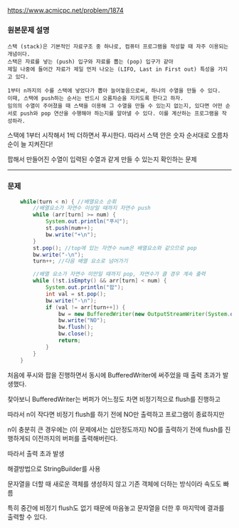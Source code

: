 https://www.acmicpc.net/problem/1874

### 원본문제 설명

```
스택 (stack)은 기본적인 자료구조 중 하나로, 컴퓨터 프로그램을 작성할 때 자주 이용되는 개념이다.
스택은 자료를 넣는 (push) 입구와 자료를 뽑는 (pop) 입구가 같아
제일 나중에 들어간 자료가 제일 먼저 나오는 (LIFO, Last in First out) 특성을 가지고 있다.

1부터 n까지의 수를 스택에 넣었다가 뽑아 늘어놓음으로써, 하나의 수열을 만들 수 있다.
이때, 스택에 push하는 순서는 반드시 오름차순을 지키도록 한다고 하자.
임의의 수열이 주어졌을 때 스택을 이용해 그 수열을 만들 수 있는지 없는지, 있다면 어떤 순서로 push와 pop 연산을 수행해야 하는지를 알아낼 수 있다. 이를 계산하는 프로그램을 작성하라.
```


스택에 1부터 시작해서 1씩 더하면서 푸시한다. 따라서 스택 안은 숫자 순서대로 오름차순이 늘 지켜진다!

팝해서 만들어진 수열이 입력된 수열과 같게 만들 수 있는지 확인하는 문제

---

### 문제

```java
    while(turn < n) { //배열요소 순회
        //배열요소가 자연수 이상일 때까지 자연수 push
        while (arr[turn] >= num) {
            System.out.println("푸시");
            st.push(num++);
            bw.write("+\n");
        }
        st.pop(); //top에 있는 자연수 num은 배열요소와 같으므로 pop
        bw.write("-\n");
        turn++; //다음 배열 요소로 넘어가기

        //배열 요소가 자연수 미만일 때까지 pop, 자연수가 클 경우 계속 출력
        while (!st.isEmpty() && arr[turn] < num) {
            System.out.println("팝");
            int val = st.pop();
            bw.write("-\n");
            if (val != arr[turn++]) {
                bw = new BufferedWriter(new OutputStreamWriter(System.out));
                bw.write("NO");
                bw.flush();
                bw.close();
                return;
            }
        }
    }
```        
처음에 푸시와 팝을 진행하면서 동시에 BufferedWriter에 써주었을 때 출력 초과가 발생했다.

찾아보니 BufferedWriter는 버퍼가 어느정도 차면 비정기적으로 flush를 진행하고

따라서 n이 작다면 비정기 flush를 하기 전에 NO만 출력하고 프로그램이 종료하지만

n이 충분히 큰 경우에는 (이 문제에서는 십만정도까지) NO를 출력하기 전에 flush를 진행하게되 이전까지의 버퍼를 출력해버린다.

따라서 출력 초과 발생

해결방법으로 StringBuilder를 사용

문자열을 더할 때 새로운 객체를 생성하지 않고 기존 객체에 더하는 방식이라 속도도 빠름

특히 중간에 비정기 flush도 없기 때문에 마음놓고 문자열을 더한 후 마지막에 결과를 출력할 수 있다.